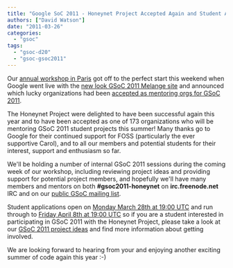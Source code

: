 ```yaml
---
title: "Google SoC 2011 - Honeynet Project Accepted Again and Student Applications Open!"
authors: ["David Watson"]
date: "2011-03-26"
categories: 
  - "gsoc"
tags: 
  - "gsoc-d20"
  - "gsoc-gsoc2011"
---
```


Our [annual workshop in Paris](https://www.honeynet.org/node/626) got off to the perfect start this weekend when Google went live with the [new look GSoC 2011 Melange site](http://www.google-melange.com) and announced which lucky organizations had been [accepted as mentoring orgs for GSoC 2011](http://www.google-melange.com/gsoc/accepted_orgs/google/gsoc2011).  
  
The Honeynet Project were delighted to have been successful again this year and to have been accepted as one of 173 organizations who will be mentoring GSoC 2011 student projects this summer! Many thanks go to Google for their continued support for FOSS (particularly the ever supportive Carol), and to all our members and potential students for their interest, support and enthusiasm so far.  
  
We'll be holding a number of internal GSoC 2011 sessions during the coming week of our workshop, including reviewing project ideas and providing support for potential project members, and hopefully we'll have many members and mentors on both **#gsoc2011-honeynet** on **irc.freenode.net** IRC and on our [public GSoC mailing list](https://public.honeynet.org/mailman/listinfo/gsoc).  
  
Student applications open on [Monday March 28th at 19:00 UTC](http://www.google-melange.com/document/show/gsoc_program/google/gsoc2011/timeline) and run through to [Friday April 8th at 19:00 UTC](http://www.google-melange.com/document/show/gsoc_program/google/gsoc2011/timeline) so if you are a student interested in participating in GSoC 2011 with the Honeynet Project, please take a look at our [GSoC 2011 project ideas](/gsoc/ideas) and find more information about getting involved.  
  
We are looking forward to hearing from your and enjoying another exciting summer of code again this year :-)
